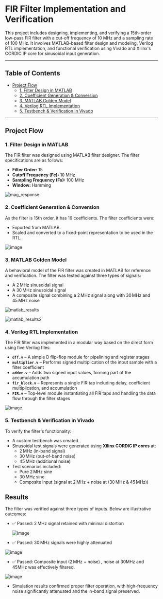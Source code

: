 #  FIR Filter Implementation and Verification

This project includes designing, implementing, and verifying a 15th-order low-pass FIR filter with a cut-off frequency of 10 MHz and a sampling rate of 100 MHz. It involves MATLAB-based filter design and modeling, Verilog RTL implementation, and functional verification using Vivado and Xilinx's CORDIC IP core for sinusoidal input generation.

---

##  Table of Contents

- [Project Flow](#project-flow)
  - [1. Filter Design in MATLAB](#1-filter-design-in-matlab)
  - [2. Coefficient Generation & Conversion](#2-coefficient-generation--conversion)
  - [3. MATLAB Golden Model](#3-matlab-golden-model)
  - [4. Verilog RTL Implementation](#4-verilog-rtl-implementation)
  - [5. Testbench & Verification in Vivado](#5-testbench--verification-in-vivado)
---


##  Project Flow

### 1. Filter Design in MATLAB

The FIR filter was designed using MATLAB filter designer. The filter specifications are as follows:

- **Filter Order:** 15  
- **Cutoff Frequency (Fc):** 10 MHz  
- **Sampling Frequency (Fs):** 100 MHz
- **Window:** Hamming
  
![mag_response](https://github.com/user-attachments/assets/902a585a-550e-4360-a385-d23722de5566)


### 2. Coefficient Generation & Conversion
As the filter is 15th order, it has 16 coefficients.
The filter coefficients were:
- Exported from MATLAB.
- Scaled and converted to a fixed-point representation to be used in the RTL.


![image](https://github.com/user-attachments/assets/341511e2-07f1-43b5-9206-85f6ac449ff2)


### 3. MATLAB Golden Model

A behavioral model of the FIR filter was created in MATLAB for reference and verification. The filter was tested against three types of signals:

- A 2 MHz sinusoidal signal
- A 30 MHz sinusoidal signal
- A composite signal combining a 2 MHz signal along with 30 MHz and 45 MHz noise

![matlab_results](https://github.com/user-attachments/assets/d7db255b-a4c7-45cc-9ac8-fbc64c830c02)

![matlab_results2](https://github.com/user-attachments/assets/475228ae-94be-4090-b6ca-c2a2f6be15b4)


### 4. Verilog RTL Implementation

The FIR filter was implemented in a modular way based on the direct form using five Verilog files:

- **`dff.v`** – A simple D flip-flop module for pipelining and register stages  
- **`multiplier.v`** – Performs signed multiplication of the input sample with a filter coefficient  
- **`adder.v`** – Adds two signed input values, forming part of the accumulation path  
- **`fir_block.v`** – Represents a single FIR tap including delay, coefficient multiplication, and accumulation  
- **`FIR.v`** – Top-level module instantiating all FIR taps and handling the data flow through the filter stages

![image](https://github.com/user-attachments/assets/1c9de82b-efe5-4219-abf2-794f31429957)


### 5. Testbench & Verification in Vivado

To verify the filter's functionality:

- A custom testbench was created.
- Sinusoidal test signals were generated using **Xilinx CORDIC IP cores** at:
  - 2 MHz (in-band signal)
  - 30 MHz (out-of-band noise)
  - 45 MHz (additional noise)
- Test scenarios included:
  - Pure 2 MHz sine
  - 30 MHz sine
  - Composite input (signal at 2 MHz + noise at (30 MHz & 45 MHz))

## Results

The filter was verified against three types of inputs. Below are illustrative outcomes:

- ✅ Passed: 2 MHz signal retained with minimal distortion
  
  ![image](https://github.com/user-attachments/assets/3f5e2fec-f6cb-46b6-8401-ed1065447a1a)

- ✅ Passed: 30 MHz signals were highly attenuated
  

![image](https://github.com/user-attachments/assets/6cbea3a4-429a-49bf-bff8-3b6196e91739)


- ✅ Passed: Composite input (2 MHz + noise) , noise at 30MHz and 45MHz was effectively filtered.

![image](https://github.com/user-attachments/assets/71942c06-a742-4b9f-8af5-89eba1ee4204)


- Simulation results confirmed proper filter operation, with high-frequency noise significantly attenuated and the in-band signal preserved.
